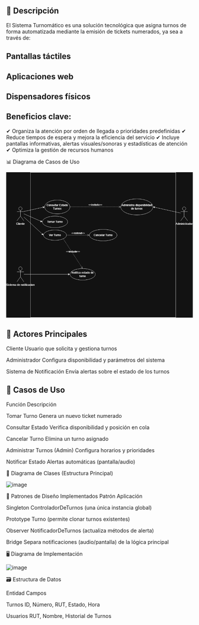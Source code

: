 📌 Descripción
-
El Sistema Turnomático es una solución tecnológica que asigna turnos de forma automatizada mediante la emisión de tickets numerados, ya sea a través de:

Pantallas táctiles
-
Aplicaciones web
-
Dispensadores físicos
-
Beneficios clave:
-
✔ Organiza la atención por orden de llegada o prioridades predefinidas
✔ Reduce tiempos de espera y mejora la eficiencia del servicio
✔ Incluye pantallas informativas, alertas visuales/sonoras y estadísticas de atención
✔ Optimiza la gestión de recursos humanos

📊 Diagrama de Casos de Uso

![image](/Turnomatico.drawio.png)

👥 Actores Principales
-


Cliente	Usuario que solicita y gestiona turnos                         

Administrador	Configura disponibilidad y parámetros del sistema        

Sistema de Notificación	Envía alertas sobre el estado de los turnos    


🔧 Casos de Uso
-

Función	Descripción

Tomar Turno	Genera un nuevo ticket numerado                 

Consultar Estado	Verifica disponibilidad y posición en cola

Cancelar Turno	Elimina un turno asignado                   

Administrar Turnos	(Admin) Configura horarios y prioridades

Notificar Estado	Alertas automáticas (pantalla/audio)      

🧩 Diagrama de Clases (Estructura Principal)

![image](/Diagramas/Diagrama-de-clases-Turnomatico.drawio.png)

🔑 Patrones de Diseño Implementados
Patrón	Aplicación

Singleton	ControladorDeTurnos (una única instancia global)             

Prototype	Turno (permite clonar turnos existentes)                     

Observer	NotificadorDeTurnos (actualiza métodos de alerta)            

Bridge	Separa notificaciones (audio/pantalla) de la lógica principal  

🖥️ Diagrama de Implementación

![image](/Diagramas/Diagrama-de-implementacion.drawio.png)


🗃️ Estructura de Datos

Entidad	Campos                                              

Turnos	ID, Número, RUT, Estado, Hora                       

Usuarios	RUT, Nombre, Historial de Turnos                  

